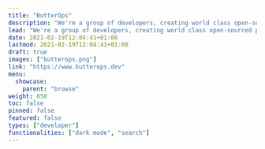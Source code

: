 ```yaml
---
title: "ButterOps"
description: "We're a group of developers, creating world class open-sourced products and helping fellow devs, to grow their side projects into sustainable startups."
lead: "We're a group of developers, creating world class open-sourced products and helping fellow devs, to grow their side projects into sustainable startups."
date: 2021-02-19T12:04:41+01:00
lastmod: 2021-02-19T12:04:41+01:00
draft: true
images: ["butterops.png"]
link: "https://www.butterops.dev"
menu:
  showcase:
    parent: "browse"
weight: 050
toc: false
pinned: false
featured: false
types: ["developer"]
functionalities: ["dark mode", "search"]
---
```

